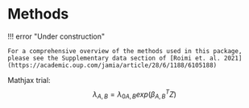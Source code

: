 # Methods

!!! error "Under construction"

    For a comprehensive overview of the methods used in this package, please see the Supplementary data section of [Roimi et. al. 2021](https://academic.oup.com/jamia/article/28/6/1188/6105188)


Mathjax trial:
$$
\lambda_{A,B}=\lambda_{0 A,B}exp(\beta_{A,B}^TZ)
$$
